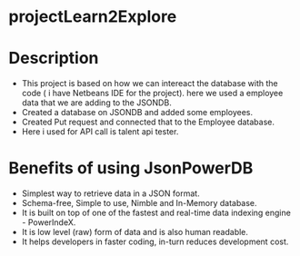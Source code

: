 # projectLearn2Explore

# Description
- This project is based on how we can intereact the database with the code ( i have Netbeans IDE for the project). here we used a employee data that we are adding to the JSONDB. 
- Created a database on JSONDB and added some employees.
- Created Put request and connected that to the Employee database.
- Here i used for API call is talent api tester.

# Benefits of using JsonPowerDB
- Simplest way to retrieve data in a JSON format.
- Schema-free, Simple to use, Nimble and In-Memory database.
- It is built on top of one of the fastest and real-time data indexing engine - PowerIndeX.
- It is low level (raw) form of data and is also human readable.
- It helps developers in faster coding, in-turn reduces development cost.

 
